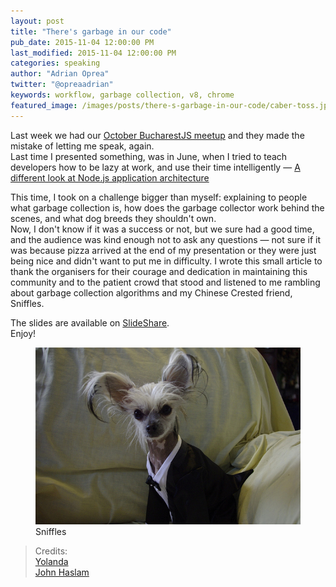 ```yaml
---
layout: post
title: "There's garbage in our code"
pub_date: 2015-11-04 12:00:00 PM
last_modified: 2015-11-04 12:00:00 PM
categories: speaking
author: "Adrian Oprea"
twitter: "@opreaadrian"
keywords: workflow, garbage collection, v8, chrome
featured_image: /images/posts/there-s-garbage-in-our-code/caber-toss.jpg
---
```


Last week we had our <a href="https://www.facebook.com/events/180867725583584/" target="_blank" title="October BucharestJS meetup - facebook event">October BucharestJS meetup</a>
and they made the mistake of letting me speak, again.  
Last time I presented something, was in June, when I tried to teach developers how to be
lazy at work, and use their time intelligently &mdash; <a href="https://codesi.nz/a-different-look-at-nodejs-application-architecture/" target="_blank" title="Older article about Node.js application architecture">A different look at Node.js application architecture</a>

This time, I took on a challenge bigger than myself: explaining to people what garbage collection
is, how does the garbage collector work behind the scenes, and what dog breeds they shouldn't own.  
Now, I don't know if it was a success or not, but we sure had a good time, and the audience was
kind enough not to ask any questions &mdash; not sure if it was because pizza arrived at the end of
my presentation or they were just being nice and didn't want to put me in difficulty.
I wrote this small article to thank the organisers for their courage and dedication in maintaining
this community and to the patient crowd that stood and listened to me rambling about garbage
collection algorithms and my Chinese Crested friend,
Sniffles.

The slides are available on <a href="http://www.slideshare.net/AdrianOprea3/theres-garbage-in-our-code" target="_blank" title="There's garbage in our code - SlideShare presentation">SlideShare</a>.  
Enjoy!

<figure>
	<img src="/images/posts/there-s-garbage-in-our-code/sniffles.jpg" alt="Chinese Crested dog in
	tuxedo">
	<figcaption>Sniffles</figcaption>
</figure>

> Credits:   
> [Yolanda](https://www.flickr.com/photos/annrkiszt/)  
> [John Haslam](https://www.flickr.com/photos/foxypar4/)
